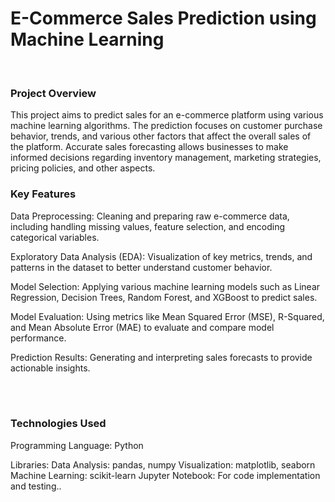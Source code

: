<h1>E-Commerce Sales Prediction using Machine Learning</h1>
<br>

<h3>Project Overview</h3>
<p>This project aims to predict sales for an e-commerce platform using various machine learning algorithms. The prediction focuses on customer purchase behavior, trends, and various other factors that affect the overall sales of the platform. Accurate sales forecasting allows businesses to make informed decisions regarding inventory management, marketing strategies, pricing policies, and other aspects.
</p>


<h3>Key Features</h3>
<td>
  <tr>
    <p>Data Preprocessing: Cleaning and preparing raw e-commerce data, including handling missing values, feature selection, and encoding categorical variables.</p>
  </tr>
  <tr>
    <p>Exploratory Data Analysis (EDA): Visualization of key metrics, trends, and patterns in the dataset to better understand customer behavior.</p>
  </tr>
  <tr>
    <p>Model Selection: Applying various machine learning models such as Linear Regression, Decision Trees, Random Forest, and XGBoost to predict sales.</p>
  </tr>
  <tr>
    <p>Model Evaluation: Using metrics like Mean Squared Error (MSE), R-Squared, and Mean Absolute Error (MAE) to evaluate and compare model performance.</p>
  </tr>
  <tr>
    <p>Prediction Results: Generating and interpreting sales forecasts to provide actionable insights.</p>
  </tr>
</td>


<br>
<br>
<h3>Technologies Used</h3>
<td>
  <tr>
    <p>Programming Language: Python</p>
  </tr>
  <tr>
    <p>Libraries:
Data Analysis: pandas, numpy
Visualization: matplotlib, seaborn
Machine Learning: scikit-learn
Jupyter Notebook: For code implementation and testing..</p>
  </tr>
